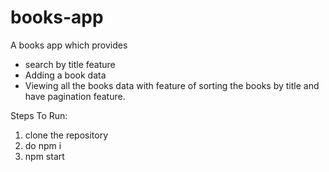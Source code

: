 # books-app
A books app which provides 
- search by title feature
- Adding a book data 
- Viewing all the books data with feature of sorting the books by title and have pagination feature.

Steps To Run:

1. clone the repository
2. do npm i
3. npm start
